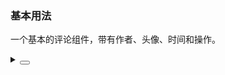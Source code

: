 ### 基本用法

一个基本的评论组件，带有作者、头像、时间和操作。

<div class="cell-demo vp-raw">
  <yc-comment
    author="Socrates"
    content="Comment body content."
    datetime="1 hour">
    <template #actions>
      <span
        class="action"
        key="heart"
        @click="onLikeChange">
        <span v-if="like">
          <IconHeartFill :style="{ color: '#f53f3f' }" />
        </span>
        <span v-else>
          <IconHeart />
        </span>
        {{ 83 + (like ? 1 : 0) }}
      </span>
      <span
        class="action"
        key="star"
        @click="onStarChange">
        <span v-if="star">
          <IconStarFill style="{ color: '#ffb400' }" />
        </span>
        <span v-else>
          <IconStar />
        </span>
        {{ 3 + (star ? 1 : 0) }}
      </span>
      <span
        class="action"
        key="reply">
        <IconMessage /> Reply
      </span>
    </template>
    <template #avatar>
      <yc-avatar>
        <img
          alt="avatar"
          src="https://p1-arco.byteimg.com/tos-cn-i-uwbnlip3yd/3ee5f13fb09879ecb5185e440cef6eb9.png~tplv-uwbnlip3yd-webp.webp" />
      </yc-avatar>
    </template>
  </yc-comment>
</div>

<script setup>
import { ref } from 'vue';
const like = ref(false);
const star = ref(false);
const onLikeChange = () => {
  like.value = !like.value;
};
const onStarChange = () => {
  star.value = !star.value;
};
</script>

<style scoped>
.action {
  display: inline-block;
  padding: 0 4px;
  color: var(--color-text-1);
  line-height: 24px;
  background: transparent;
  border-radius: 2px;
  cursor: pointer;
  transition: all 0.1s ease;
}
.action:hover {
  background: var(--color-fill-3);
}
</style>

<details>
<summary>
 <button class="code-btn"  >
    <icon-code />
 </button>
</summary>

```vue
<template>
  <yc-comment
    author="Socrates"
    content="Comment body content."
    datetime="1 hour">
    <template #actions>
      <span
        class="action"
        key="heart"
        @click="onLikeChange">
        <span v-if="like">
          <IconHeartFill :style="{ color: '#f53f3f' }" />
        </span>
        <span v-else>
          <IconHeart />
        </span>
        {{ 83 + (like ? 1 : 0) }}
      </span>
      <span
        class="action"
        key="star"
        @click="onStarChange">
        <span v-if="star">
          <IconStarFill style="{ color: '#ffb400' }" />
        </span>
        <span v-else>
          <IconStar />
        </span>
        {{ 3 + (star ? 1 : 0) }}
      </span>
      <span
        class="action"
        key="reply">
        <IconMessage /> Reply
      </span>
    </template>
    <template #avatar>
      <yc-avatar>
        <img
          alt="avatar"
          src="https://p1-arco.byteimg.com/tos-cn-i-uwbnlip3yd/3ee5f13fb09879ecb5185e440cef6eb9.png~tplv-uwbnlip3yd-webp.webp" />
      </yc-avatar>
    </template>
  </yc-comment>
</template>

<script setup>
import { ref } from 'vue';
const like = ref(false);
const star = ref(false);
const onLikeChange = () => {
  like.value = !like.value;
};
const onStarChange = () => {
  star.value = !star.value;
};
</script>

<style scoped>
.action {
  display: inline-block;
  padding: 0 4px;
  color: var(--color-text-1);
  line-height: 24px;
  background: transparent;
  border-radius: 2px;
  cursor: pointer;
  transition: all 0.1s ease;
}
.action:hover {
  background: var(--color-fill-3);
}
</style>
```

</details>
